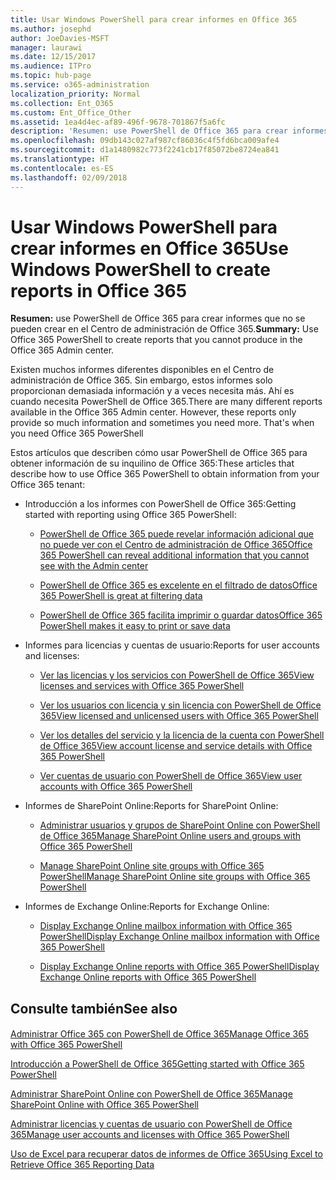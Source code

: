 ```yaml
---
title: Usar Windows PowerShell para crear informes en Office 365
ms.author: josephd
author: JoeDavies-MSFT
manager: laurawi
ms.date: 12/15/2017
ms.audience: ITPro
ms.topic: hub-page
ms.service: o365-administration
localization_priority: Normal
ms.collection: Ent_O365
ms.custom: Ent_Office_Other
ms.assetid: 1ea4d4ec-af89-496f-9678-701867f5a6fc
description: 'Resumen: use PowerShell de Office 365 para crear informes que no se pueden crear en el Centro de administración de Office 365.'
ms.openlocfilehash: 09db143c027af987cf86036c4f5fd6bca009afe4
ms.sourcegitcommit: d1a1480982c773f2241cb17f85072be8724ea841
ms.translationtype: HT
ms.contentlocale: es-ES
ms.lasthandoff: 02/09/2018
---
```

# <a name="use-windows-powershell-to-create-reports-in-office-365"></a><span data-ttu-id="1e6c3-103">Usar Windows PowerShell para crear informes en Office 365</span><span class="sxs-lookup"><span data-stu-id="1e6c3-103">Use Windows PowerShell to create reports in Office 365</span></span>

 <span data-ttu-id="1e6c3-104">**Resumen:** use PowerShell de Office 365 para crear informes que no se pueden crear en el Centro de administración de Office 365.</span><span class="sxs-lookup"><span data-stu-id="1e6c3-104">**Summary:** Use Office 365 PowerShell to create reports that you cannot produce in the Office 365 Admin center.</span></span>
  
<span data-ttu-id="1e6c3-p101">Existen muchos informes diferentes disponibles en el Centro de administración de Office 365. Sin embargo, estos informes solo proporcionan demasiada información y a veces necesita más. Ahí es cuando necesita PowerShell de Office 365.</span><span class="sxs-lookup"><span data-stu-id="1e6c3-p101">There are many different reports available in the Office 365 Admin center. However, these reports only provide so much information and sometimes you need more. That's when you need Office 365 PowerShell</span></span>
  
<span data-ttu-id="1e6c3-108">Estos artículos que describen cómo usar PowerShell de Office 365 para obtener información de su inquilino de Office 365:</span><span class="sxs-lookup"><span data-stu-id="1e6c3-108">These articles that describe how to use Office 365 PowerShell to obtain information from your Office 365 tenant:</span></span>
  
- <span data-ttu-id="1e6c3-109">Introducción a los informes con PowerShell de Office 365:</span><span class="sxs-lookup"><span data-stu-id="1e6c3-109">Getting started with reporting using Office 365 PowerShell:</span></span>
    
  - [<span data-ttu-id="1e6c3-110">PowerShell de Office 365 puede revelar información adicional que no puede ver con el Centro de administración de Office 365</span><span class="sxs-lookup"><span data-stu-id="1e6c3-110">Office 365 PowerShell can reveal additional information that you cannot see with the Admin center</span></span>](https://technet.microsoft.com/library/dn568034.aspx#reveal)
    
  - [<span data-ttu-id="1e6c3-111">PowerShell de Office 365 es excelente en el filtrado de datos</span><span class="sxs-lookup"><span data-stu-id="1e6c3-111">Office 365 PowerShell is great at filtering data</span></span>](https://technet.microsoft.com/library/dn568034.aspx#filter)
    
  - [<span data-ttu-id="1e6c3-112">PowerShell de Office 365 facilita imprimir o guardar datos</span><span class="sxs-lookup"><span data-stu-id="1e6c3-112">Office 365 PowerShell makes it easy to print or save data</span></span>](https://technet.microsoft.com/library/dn568034.aspx#printsave)
    
- <span data-ttu-id="1e6c3-113">Informes para licencias y cuentas de usuario:</span><span class="sxs-lookup"><span data-stu-id="1e6c3-113">Reports for user accounts and licenses:</span></span>
    
  - [<span data-ttu-id="1e6c3-114">Ver las licencias y los servicios con PowerShell de Office 365</span><span class="sxs-lookup"><span data-stu-id="1e6c3-114">View licenses and services with Office 365 PowerShell</span></span>](view-licenses-and-services-with-office-365-powershell.md)
    
  - [<span data-ttu-id="1e6c3-115">Ver los usuarios con licencia y sin licencia con PowerShell de Office 365</span><span class="sxs-lookup"><span data-stu-id="1e6c3-115">View licensed and unlicensed users with Office 365 PowerShell</span></span>](view-licensed-and-unlicensed-users-with-office-365-powershell.md)
    
  - [<span data-ttu-id="1e6c3-116">Ver los detalles del servicio y la licencia de la cuenta con PowerShell de Office 365</span><span class="sxs-lookup"><span data-stu-id="1e6c3-116">View account license and service details with Office 365 PowerShell</span></span>](view-account-license-and-service-details-with-office-365-powershell.md)
    
  - [<span data-ttu-id="1e6c3-117">Ver cuentas de usuario con PowerShell de Office 365</span><span class="sxs-lookup"><span data-stu-id="1e6c3-117">View user accounts with Office 365 PowerShell</span></span>](view-user-accounts-with-office-365-powershell.md)
    
- <span data-ttu-id="1e6c3-118">Informes de SharePoint Online:</span><span class="sxs-lookup"><span data-stu-id="1e6c3-118">Reports for SharePoint Online:</span></span>
    
  - [<span data-ttu-id="1e6c3-119">Administrar usuarios y grupos de SharePoint Online con PowerShell de Office 365</span><span class="sxs-lookup"><span data-stu-id="1e6c3-119">Manage SharePoint Online users and groups with Office 365 PowerShell</span></span>](http://technet.microsoft.com/library/9680af2e-a965-4e62-92ee-da72105c7800.aspx)
    
  - [<span data-ttu-id="1e6c3-120">Manage SharePoint Online site groups with Office 365 PowerShell</span><span class="sxs-lookup"><span data-stu-id="1e6c3-120">Manage SharePoint Online site groups with Office 365 PowerShell</span></span>](http://technet.microsoft.com/library/122f4099-c78d-4cce-bab0-4343b04596ae.aspx)
    
- <span data-ttu-id="1e6c3-121">Informes de Exchange Online:</span><span class="sxs-lookup"><span data-stu-id="1e6c3-121">Reports for Exchange Online:</span></span>
    
  - [<span data-ttu-id="1e6c3-122">Display Exchange Online mailbox information with Office 365 PowerShell</span><span class="sxs-lookup"><span data-stu-id="1e6c3-122">Display Exchange Online mailbox information with Office 365 PowerShell</span></span>](http://technet.microsoft.com/library/13843002-56ca-4b75-81c5-84386522b01b.aspx)
    
  - [<span data-ttu-id="1e6c3-123">Display Exchange Online reports with Office 365 PowerShell</span><span class="sxs-lookup"><span data-stu-id="1e6c3-123">Display Exchange Online reports with Office 365 PowerShell</span></span>](http://technet.microsoft.com/library/4873a063-9fc4-4ed9-826a-6e935fef61d4.aspx)
    
## <a name="see-also"></a><span data-ttu-id="1e6c3-124">Consulte también</span><span class="sxs-lookup"><span data-stu-id="1e6c3-124">See also</span></span>

#### 

[<span data-ttu-id="1e6c3-125">Administrar Office 365 con PowerShell de Office 365</span><span class="sxs-lookup"><span data-stu-id="1e6c3-125">Manage Office 365 with Office 365 PowerShell</span></span>](manage-office-365-with-office-365-powershell.md)
  
[<span data-ttu-id="1e6c3-126">Introducción a PowerShell de Office 365</span><span class="sxs-lookup"><span data-stu-id="1e6c3-126">Getting started with Office 365 PowerShell</span></span>](getting-started-with-office-365-powershell.md)
  
[<span data-ttu-id="1e6c3-127">Administrar SharePoint Online con PowerShell de Office 365</span><span class="sxs-lookup"><span data-stu-id="1e6c3-127">Manage SharePoint Online with Office 365 PowerShell</span></span>](manage-sharepoint-online-with-office-365-powershell.md)
  
[<span data-ttu-id="1e6c3-128">Administrar licencias y cuentas de usuario con PowerShell de Office 365</span><span class="sxs-lookup"><span data-stu-id="1e6c3-128">Manage user accounts and licenses with Office 365 PowerShell</span></span>](manage-user-accounts-and-licenses-with-office-365-powershell.md)
  
[<span data-ttu-id="1e6c3-129">Uso de Excel para recuperar datos de informes de Office 365</span><span class="sxs-lookup"><span data-stu-id="1e6c3-129">Using Excel to Retrieve Office 365 Reporting Data</span></span>](using-excel-to-retrieve-office-365-reporting-data.md)

